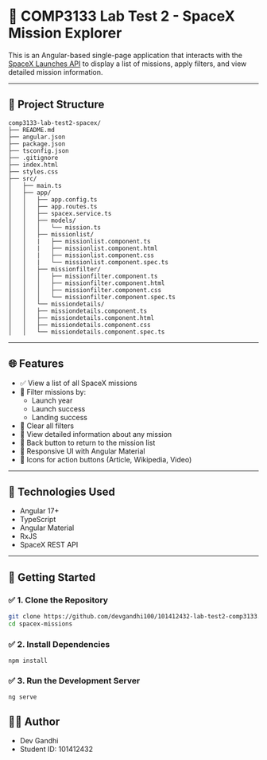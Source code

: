 # 🚀 COMP3133 Lab Test 2 - SpaceX Mission Explorer

This is an Angular-based single-page application that interacts with the [SpaceX Launches API](https://api.spacexdata.com/v3/launches) to display a list of missions, apply filters, and view detailed mission information.

---

## 📁 Project Structure

```
comp3133-lab-test2-spacex/
├── README.md
├── angular.json
├── package.json
├── tsconfig.json
├── .gitignore
├── index.html
├── styles.css
├── src/
│   ├── main.ts
│   ├── app/
│   │   ├── app.config.ts
│   │   ├── app.routes.ts
│   │   ├── spacex.service.ts
│   │   ├── models/
│   │   │   └── mission.ts
│   │   ├── missionlist/
│   │   |   ├── missionlist.component.ts
│   │   |   ├── missionlist.component.html
│   │   |   ├── missionlist.component.css
│   │   |   └── missionlist.component.spec.ts
│   │   ├── missionfilter/    
│   │   │   ├── missionfilter.component.ts
│   │   │   ├── missionfilter.component.html
│   │   │   ├── missionfilter.component.css
│   │   │   └── missionfilter.component.spec.ts
│   │   └── missiondetails/
│   │   ├── missiondetails.component.ts
│   │   ├── missiondetails.component.html
│   │   ├── missiondetails.component.css
│   │   └── missiondetails.component.spec.ts
```


---

## 🌐 Features

- ✅ View a list of all SpaceX missions
- 🔎 Filter missions by:
  - Launch year
  - Launch success
  - Landing success
- 🔁 Clear all filters
- 📄 View detailed information about any mission
- 🧭 Back button to return to the mission list
- 📱 Responsive UI with Angular Material
- 🎨 Icons for action buttons (Article, Wikipedia, Video)

---

## 🧪 Technologies Used

- Angular 17+
- TypeScript
- Angular Material
- RxJS
- SpaceX REST API

---

## 🚀 Getting Started

### ✅ 1. Clone the Repository

```bash
git clone https://github.com/devgandhi100/101412432-lab-test2-comp3133.git
cd spacex-missions
```

### ✅ 2. Install Dependencies
```
npm install
```

### ✅ 3. Run the Development Server
```
ng serve
```

## 👨‍💻 Author
- Dev Gandhi
- Student ID: 101412432
